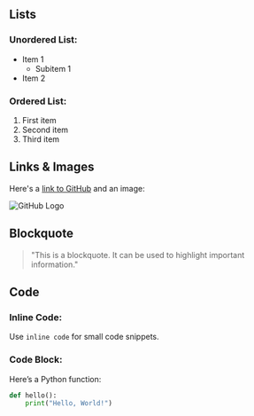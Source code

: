 

## Lists

### Unordered List:
- Item 1
  - Subitem 1
- Item 2

### Ordered List:
1. First item
2. Second item
3. Third item

## Links & Images

Here's a [link to GitHub](https://github.com) and an image:

![GitHub Logo](https://github.githubassets.com/images/modules/logos_page/GitHub-Mark.png)

## Blockquote
> "This is a blockquote. It can be used to highlight important information."

## Code

### Inline Code:
Use `inline code` for small code snippets.

### Code Block:
Here’s a Python function:
```python
def hello():
    print("Hello, World!")
